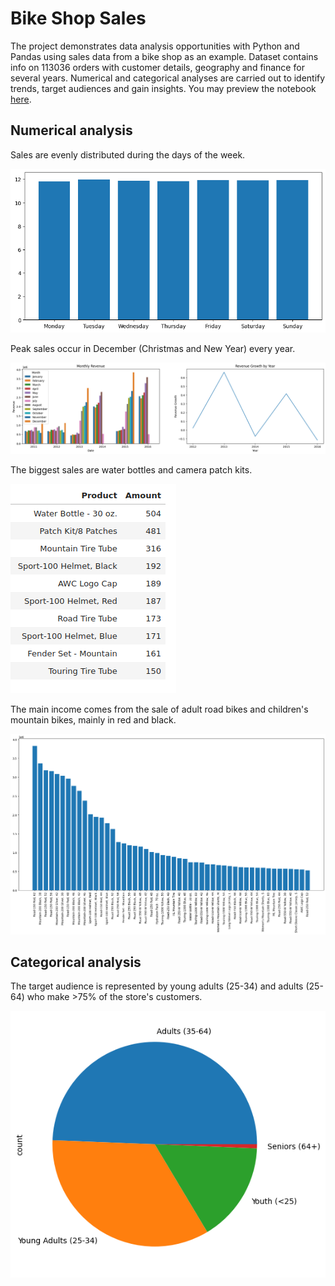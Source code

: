 # Bike Shop Sales
The project demonstrates data analysis opportunities with Python and Pandas using sales data from a bike shop as an example. Dataset contains info on 113036 orders with customer details, geography and finance for several years. Numerical and categorical analyses are carried out to identify trends, target audiences and gain insights. You may preview the notebook [here](https://nbviewer.org/github/alexstulov/bike-shop-sales/blob/main/src/bs-analysis.ipynb).

## Numerical analysis

Sales are evenly distributed during the days of the week.

![Sales by weekday](./img/sales_by_weekday.png)

Peak sales occur in December (Christmas and New Year) every year.

![Monthly revenue per year](./img/monthly_revenue_per_year.png)

The biggest sales are water bottles and camera patch kits.

![Top sales by amount](./img/top_sales_by_amount.png)

The main income comes from the sale of adult road bikes and children's mountain bikes, mainly in red and black.

![Top sales by revenue](./img/top_sales_by_revenue.png)

## Categorical analysis

The target audience is represented by young adults (25-34) and adults (25-64) who make >75% of the store's customers.

![Age groups pie chart](./img/age_group_pie.png)